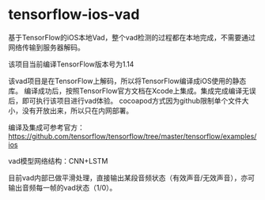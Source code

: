 # tensorflow-ios-vad
基于TensorFlow的iOS本地Vad，整个vad检测的过程都在本地完成，不需要通过网络传输到服务器解码。

该项目当前编译TensorFlow版本号为1.14

该vad项目是在TensorFlow上解码，所以将TensorFlow编译成iOS使用的静态库。
编译成功后，按照TensorFlow官方文档在Xcode上集成。集成完成编译无误后，即可执行该项目进行vad体验。
cocoapod方式因为github限制单个文件大小，没有开放出来，所以只在内网部署。

编译及集成可参考官方：https://github.com/tensorflow/tensorflow/tree/master/tensorflow/examples/ios

vad模型网络结构：CNN+LSTM

目前vad内部已做平滑处理，直接输出某段音频状态（有效声音/无效声音），亦可输出音频每一帧的vad状态（1/0）。
